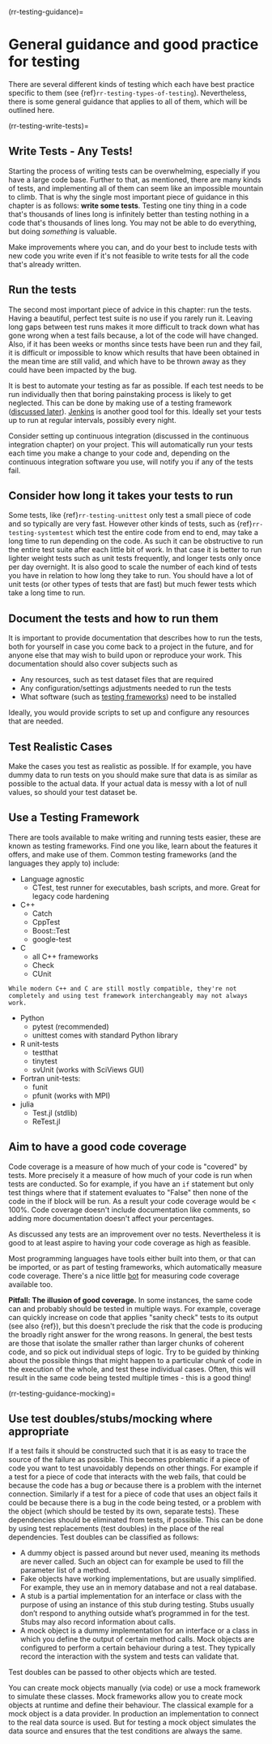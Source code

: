 (rr-testing-guidance)=
# General guidance and good practice for testing

There are several different kinds of testing which each have best practice specific to them (see {ref}`rr-testing-types-of-testing`). 
Nevertheless, there is some general guidance that applies to all of them, which will be outlined here.

(rr-testing-write-tests)=
## Write Tests - Any Tests!

Starting the process of writing tests can be overwhelming, especially if you have a large code base. Further to that, as mentioned, there are many kinds of tests, and implementing all of them can seem like an impossible mountain to climb.
That is why the single most important piece of guidance in this chapter is as follows: **write some tests**.
Testing one tiny thing in a code that's thousands of lines long is infinitely better than testing nothing in a code that's thousands of lines long.
You may not be able to do everything, but doing *something* is valuable.

Make improvements where you can, and do your best to include tests with new code you write even if it's not feasible to write tests for all the code that's already written.

## Run the tests

The second most important piece of advice in this chapter: run the tests.
Having a beautiful, perfect test suite is no use if you rarely run it.
Leaving long gaps between test runs makes it more difficult to track down what has gone wrong when a test fails because, a lot of the code will have changed.
Also, if it has been weeks or months since tests have been run and they fail, it is difficult or impossible to know which results that have been obtained in the mean time are still valid, and which have to be thrown away as they could have been impacted by the bug.

It is best to automate your testing as far as possible.
If each test needs to be run individually then that boring painstaking process is likely to get neglected.
This can be done by making use of a testing framework ([discussed later](#use-a-testing-framework)).
[Jenkins](https://jenkins.io) is another good tool for this. Ideally set your tests up to run at regular intervals, possibly every night.

Consider setting up continuous integration (discussed in the continuous integration chapter) on your project. This will automatically run your tests each time you make a change to your code and, depending on the continuous integration software you use, will notify you if any of the tests fail.

## Consider how long it takes your tests to run

Some tests, like {ref}`rr-testing-unittest` only test a small piece of code and so typically are very fast.
However other kinds of tests, such as {ref}`rr-testing-systemtest` which test the entire code from end to end, may take a long time to run depending on the code.
As such it can be obstructive to run the entire test suite after each little bit of work.
In that case it is better to run lighter weight tests such as unit tests frequently, and longer tests only once per day overnight. It is also good to scale the number of each kind of tests you have in relation to how long they take to run.
You should have a lot of unit tests (or other types of tests that are fast) but much fewer tests which take a long time to run.

## Document the tests and how to run them

It is important to provide documentation that describes how to run the tests, both for yourself in case you come back to a project in the future, and for anyone else that may wish to build upon or reproduce your work.
This documentation should also cover subjects such as

- Any resources, such as test dataset files that are required
- Any configuration/settings adjustments needed to run the tests
- What software (such as [testing frameworks](#use-a-testing-framework)) need to be installed

Ideally, you would provide scripts to set up and configure any resources that are needed.

## Test Realistic Cases

Make the cases you test as realistic as possible.
If for example, you have dummy data to run tests on you should make sure that data is as similar as possible to the actual data.
If your actual data is messy with a lot of null values, so should your test dataset be.

## Use a Testing Framework

There are tools available to make writing and running tests easier, these are known as testing frameworks.
Find one you like, learn about the features it offers, and make use of them. Common testing frameworks (and the languages they apply to) include:

- Language agnostic
  - CTest, test runner for executables, bash scripts, and more. Great for legacy code hardening
- C++
  - Catch
  - CppTest
  - Boost::Test
  - google-test
- C
  - all C++ frameworks
  - Check
  - CUnit
```{note}
While modern C++ and C are still mostly compatible, they're not completely and using test framework interchangeably may not always work.
```
- Python
  - pytest (recommended)
  - unittest comes with standard Python library
- R unit-tests
  - testthat
  - tinytest
  - svUnit (works with SciViews GUI)
- Fortran unit-tests:
  - funit
  - pfunit (works with MPI)
- julia
  - Test.jl (stdlib)
  - ReTest.jl  

## Aim to have a good code coverage

Code coverage is a measure of how much of your code is "covered" by tests.
More precisely it a measure of how much of your code is run when tests are conducted.
So for example, if you have an `if` statement but only test things where that if statement evaluates to "False" then none of the code in the if block will be run.
As a result your code coverage would be < 100%.
Code coverage doesn't include documentation like comments, so adding more documentation doesn't affect your percentages.

As discussed any tests are an improvement over no tests.
Nevertheless it is good to at least aspire to having your code coverage as high as feasible.

Most programming languages have tools either built into them, or that can be imported, or as part of testing frameworks, which automatically measure code coverage.
There's a nice little [bot](https://codecov.io/) for measuring code coverage available too.

**Pitfall: The illusion of good coverage.** In some instances, the same code can and probably should be tested in multiple ways.
For example, coverage can quickly increase on code that applies "sanity check" tests to its output (see also {ref}<rr-testing-challenges-difficult-quatify>), but this doesn't preclude the risk that the code is producing the broadly right answer for the wrong reasons.
In general, the best tests are those that isolate the smaller rather than larger chunks of coherent code, and so pick out individual steps of logic.
Try to be guided by thinking about the possible things that might happen to a particular chunk of code in the execution of the whole, and test these individual cases.
Often, this will result in the same code being tested multiple times - this is a good thing!

(rr-testing-guidance-mocking)=
## Use test doubles/stubs/mocking where appropriate

If a test fails it should be constructed such that it is as easy to trace the source of the failure as possible.
This becomes problematic if a piece of code you want to test unavoidably depends on other things.
For example if a test for a piece of code that interacts with the web fails, that could be because the code has a bug *or* because there is a problem with the internet connection.
Similarly if a test for a piece of code that uses an object fails it could be because there is a bug in the code being tested, or a problem with the object (which should be tested by its own, separate tests).
These dependencies should be eliminated from tests, if possible.
This can be done by using test replacements (test doubles) in the place of the real dependencies.
Test doubles can be classified as follows:

- A dummy object is passed around but never used, meaning its methods are never called.
Such an object can for example be used to fill the parameter list of a method.
- Fake objects have working implementations, but are usually simplified.
For example, they use an in memory database and not a real database.
- A stub is a partial implementation for an interface or class with the purpose of using an instance of this stub during testing.
Stubs usually don’t respond to anything outside what’s programmed in for the test.
Stubs may also record information about calls.
- A mock object is a dummy implementation for an interface or a class in which you define the output of certain method calls.
Mock objects are configured to perform a certain behaviour during a test.
They typically record the interaction with the system and tests can validate that.

Test doubles can be passed to other objects which are tested.

You can create mock objects manually (via code) or use a mock framework to simulate these classes. Mock frameworks allow you to create mock objects at runtime and define their behaviour. The classical example for a mock object is a data provider.
In production an implementation to connect to the real data source is used.
But for testing a mock object simulates the data source and ensures that the test conditions are always the same.
